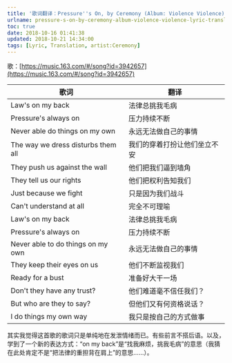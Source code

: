 ```yaml
---
title: '歌词翻译：Pressure''s On, by Ceremony (Album: Violence Violence)'
urlname: pressure-s-on-by-ceremony-album-violence-violence-lyric-translation
toc: true
date: 2018-10-16 01:41:38
updated: 2018-10-21 14:34:00
tags: [Lyric, Translation, artist:Ceremony]
---
```


歌：[https://music.163.com/#/song?id=3942657](https://music.163.com/#/song?id=3942657)

| 歌词 | 翻译 |
| ---- | --- |
| Law's on my back | 法律总挑我毛病 |
| Pressure's always on | 压力持续不断 |
| Never able do things on my own | 永远无法做自己的事情 |
| The way we dress disturbs them all | 我们的穿着打扮让他们坐立不安 |
| They push us against the wall | 他们把我们逼到墙角 |
| They tell us our rights | 他们把权利告知我们 |
| Just because we fight | 只是因为我们战斗 |
| Can't understand at all | 完全不可理喻 |
| Law's on my back | 法律总挑我毛病 |
| Pressure's always on | 压力持续不断 |
| Never able to do things on my own | 永远无法做自己的事情 |
| They keep their eyes on us | 他们不断监视我们 |
| Ready for a bust | 准备好大干一场 |
| Don't they have any trust? | 他们难道毫不信任我们？ |
| But who are they to say? | 但他们又有何资格说话？ |
| I do things my own way | 我只是按自己的方式做事 |

其实我觉得这首歌的歌词只是单纯地在发泄情绪而已。有些前言不搭后语。以及，学到了一个新的表达方式：“on my back”是“找我麻烦，挑我毛病”的意思（我猜在此处肯定不是“把法律的重担背在肩上”的意思……）。
